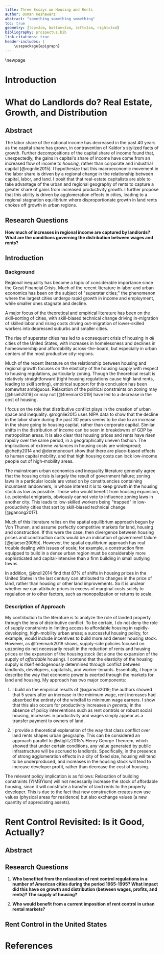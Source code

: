 ```yaml
---
title: Three Essays on Housing and Rents
author: Osman Keshawarz
abstract: "something something something"
toc: true
geometry: [top=3cm, bottom=3cm, left=3cm, right=3cm]
bibliography: prospectus.bib
link-citations: true
header-includes: |
    \usepackage{epigraph}
---
```


\newpage

# Introduction

# What do Landlords do? Real Estate, Growth, and Distribution

## Abstract

The labor share of the national income has decreased in the past 40 years as the capital share has grown, in contravention of Kaldor's stylized facts of growth. Further decompositions of the capital share of income found that, unexpectedly, the gains in capital's share of income have come from an increased flow of income to *housing*, rather than corporate and industrial capital [@rognlie2015]. I hypothesize that this macroeconomic movement in the labor share is driven by a regional change in the relationship between capital, labor, and land. I posit that that real-estate capitalists are able to take advantage of the urban and regional geography of rents to capture a greater share of gains from increased productivity growth. I further propose that this ability is driven by agglomeration effects in cities, leading to a regional stagnation equilibrium where disproportionate growth in land rents chokes off growth in urban regions. 

## Research Questions

**How much of increases in regional income are captured by landlords? What are the conditions governing the distribution between wages and rents?**

## Introduction

### Background

Regional inequality has become a topic of considerable importance since the Great Financial Crisis. Much of the recent literature in labor and urban economics has been on the subject of "superstar cities;" the phenomenon where the largest cities undergo rapid growth in income and employment, while smaller ones stagnate and decline.

A major focus of the theoretical and empirical literature has been on the skill-sorting of cities, with skill-biased technical change driving in-migration of skilled labor and rising costs driving out-migration of lower-skilled workers into depressed suburbs and smaller cities. 

The rise of superstar cities has led to a consequent crisis of housing in *all* cities of the United States, with increases in homelessness and declines in homeownership and affordability across-the-board, but especially in urban centers of the most productive city-regions. 

Much of the recent literature on the relationship between housing and regional growth focuses on the elasticity of the housing supply with respect to housing regulations, particularly zoning. Though the theoretical result is relatively straightforward (tight housing regulations cause high land rents, leading to skill sorting), empirical support for this conclusion has been somewhat ambiguous. Relaxation of the political constraints on zoning may [@hsieh2019] or may not [@freemark2019] have led to a decrease in the cost of housing. 

I focus on the role that distributive conflict plays in the creation of urban space and inequality. @rognlie2015 uses NIPA data to show that the decline in the labor share during the past 30 years seems to be due to an increase in the share going to housing capital, rather than corporate capital. Similar shifts in the distribution of income can be seen in breakdowns of GDP by metropolitan areas. It is also clear that housing prices and rents have risen rapidly over the same period, in a geographically uneven fashion. The implications of extreme variances in housing costs are widespread; @chetty2014 and @derenoncourt show that there are place-based effects to human capital mobility, and that high housing costs can lock low-income people out of high-mobility areas.

The mainstream urban economics and inequality literature generally agree that the housing crisis is largely the result of government failure; zoning laws in a particular locale are voted on by constituencies containing incumbent landowners, in whose interest it is to keep growth in the housing stock as low as possible. Those who would benefit from housing expansion, i.e. potential emigrants, obviously cannot vote to influence zoning laws in another city. This leads to low-skilled workers being "trapped" in low-productivity cities that sort by skill-biased technical change [@ganong2017]. 

Much of this literature relies on the spatial equilibrium approach begun by Von Thunen, and assume perfectly competitive markets for land, housing and construction. If this were the case, then divergence between housing prices and construction costs would be an indication of government failure [@glaeser2005b]. However, the spatial equilibrium approach has real trouble dealing with issues of scale; for example, a construction firm equipped to build in a dense urban region must be considerably more sophisticated and capital-intensive than a firm building in small outlying towns. 

In addition, @knoll2014 find that  87% of shifts in housing prices in the United States in the last century can attributed to changes in the price of land, rather than housing or other land improvements. So it is unclear whether we can attribute prices in excess of marginal costs solely to regulation or to other factors, such as monopolization or returns to scale. 


### Description of Approach

My contribution to the literature is to analyze the role of landed property through the lens of distributive conflict. To be certain, I do not deny the role of supply constraints in limiting access to affordable housing in rapidly-developing, high-mobility urban areas; a successful housing policy, for example, would include incentives to build more and denser housing stock. However, as @freemark2019 shows, supply-side policies focused on upzoning do not necessarily result in the reduction of rents and housing prices or the expansion of the housing stock (let alone the expansion of the supply of *affordable* housing). I contend that the elasticity of the housing supply is itself endogenously determined through conflict between landlords, developers, capitalists, and worker-tenants. Essentially, I hope to describe the way that economic power is exerted through the markets for land and housing. My approach has two major components:

1. I build on the empirical results of @agarwal2019; the authors showed that 5 years after an increase in the minimum wage, rent increases had absorbed the entirety of the windfall to minimum wage earners. I show that this also occurs for productivity increases *in general;* in the absence of policy interventions such as rent controls or robust social housing, increases in productivity and wages simply appear as a transfer payment to owners of land. 

2. I provide a theoretical explanation of the way that class conflict over land rents shapes urban geography. This can be considered an approach parallel to @stiglitz2015's Henry George Theorem, which showed that under certain conditions, any value generated by public infrastructure will be accrued to landlords. Specifically, in the presence of strong agglomeration effects in a city of fixed size, housing will tend to be underproduced, and increases in the housing stock will tend to increase developer profit, rather than decrease the cost of housing.  

The relevant policy implication is as follows: Relaxation of building constraints (YIMBYism) will not necessarily increase the stock of affordable housing, since it will constitute a transfer of land rents to the property developer. This is due to the fact that new construction creates new use values (physical areas for residence) but also exchange values (a new quantity of appreciating assets). 

# Rent Control Revisited: Is it Good, Actually?

## Abstract

## Research Questions

1. **Who benefited from the relaxation of rent control regulations in a number of American cities during the period 1965-1995? What impact did this have on growth and distribution (between wages, profits, and rents)? The supply of housing?**

2. **Who would benefit from a current imposition of rent control in urban rental markets?**

## Rent Control in the United States


# References
